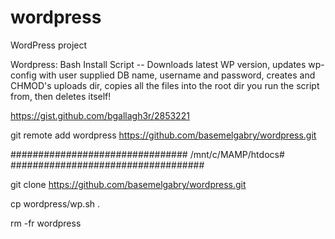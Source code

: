 # wordpress
WordPress project  

Wordpress: Bash Install Script -- Downloads latest WP version, updates wp-config with user supplied DB name, username and password, creates and CHMOD's uploads dir, copies all the files into the root dir you run the script from, then deletes itself!

https://gist.github.com/bgallagh3r/2853221

git remote add wordpress https://github.com/basemelgabry/wordpress.git

################################
/mnt/c/MAMP/htdocs#
###################################

git clone https://github.com/basemelgabry/wordpress.git


cp wordpress/wp.sh .

rm -fr wordpress

